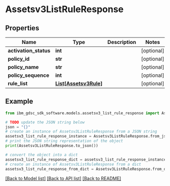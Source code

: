 # Assetsv3ListRuleResponse


## Properties

Name | Type | Description | Notes
------------ | ------------- | ------------- | -------------
**activation_status** | **int** |  | [optional] 
**policy_id** | **str** |  | [optional] 
**policy_name** | **str** |  | [optional] 
**policy_sequence** | **int** |  | [optional] 
**rule_list** | [**List[Assetsv3Rule]**](Assetsv3Rule.md) |  | [optional] 

## Example

```python
from ibm_gdsc_sdk_software.models.assetsv3_list_rule_response import Assetsv3ListRuleResponse

# TODO update the JSON string below
json = "{}"
# create an instance of Assetsv3ListRuleResponse from a JSON string
assetsv3_list_rule_response_instance = Assetsv3ListRuleResponse.from_json(json)
# print the JSON string representation of the object
print(Assetsv3ListRuleResponse.to_json())

# convert the object into a dict
assetsv3_list_rule_response_dict = assetsv3_list_rule_response_instance.to_dict()
# create an instance of Assetsv3ListRuleResponse from a dict
assetsv3_list_rule_response_from_dict = Assetsv3ListRuleResponse.from_dict(assetsv3_list_rule_response_dict)
```
[[Back to Model list]](../README.md#documentation-for-models) [[Back to API list]](../README.md#documentation-for-api-endpoints) [[Back to README]](../README.md)


